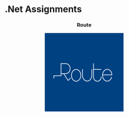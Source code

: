 # .Net Assignments

<div align="center">
  <h3>Route</h3>
  <img src="assets/Route.png" width="250"/>
</div>

